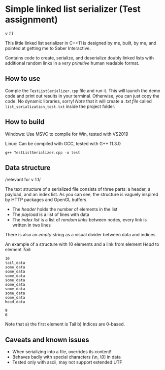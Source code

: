 # Simple linked list serializer (Test assignment)
*v 1.1*

This little linked list serializer in C++11 is designed by me, built, by me, and pointed at getting me to Saber Interactive.

Contains code to create, serialize, and deserialize doubly linked lists with additional random links in a *very primitive* human readable format.

## How to use 

Comple the `TestListSerializer.cpp` file and run it. This will launch the demo code and print out results in your terminal. Otherwise, you can just copy the code. No dynamic libraries, sorry!
*Note* that it will create a *.txt file* called `list_serialization_test.txt` inside the project folder.

## How to build

Windows:
Use MSVC to compile for Win, tested with VS2019

Linux:
Can be compiled with GCC, tested with G++ 11.3.0

```
g++ TestListSerializer.cpp -o test
```

## Data structure 
/relevant for v 1.1/

The text structure of a serialized file consists of three parts: a header, a payload, and an index list. As you can see, the structure is vaguely inspired by HTTP packages and OpenGL buffers.

- The *header* holds the number of elements in the list
- The *payload* is a list of lines with data
- The *index list* is a list of *random links* between nodes, every link is written in two lines

There is also an *empty string* as a visual divider between data and indices.

An example of a structure with 10 elements and a link from element *Head* to element *Tail*:
```
10
tail_data
some_data
some_data
some_data
some_data
some_data
some_data
some_data
some_data
head_data

9
0
```
Note that a) the first element is Tail b) Indices are 0-based.

## Caveats and known issues

- When serializing into a file, overrides its content!
- Behaves badly with special characters (\n, \0) in data
- Tested only with ascii, may not support extended UTF